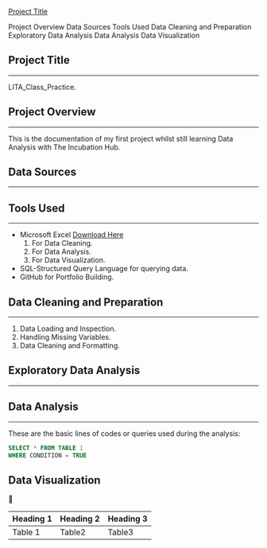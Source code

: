 [Project Title](p#project-title)

Project Overview
Data Sources
Tools Used
Data Cleaning and Preparation
Exploratory Data Analysis
Data Analysis
Data Visualization

## Project Title
---
LITA_Class_Practice.

## Project Overview
---
This is the documentation of my first project whilst still learning Data Analysis with The Incubation Hub.

## Data Sources
---

## Tools Used
---
- Microsoft Excel [Download Here](https://www.microsoft.com)
  1. For Data Cleaning.
  2. For Data Analysis.
  3. For Data Visualization. 
- SQL-Structured Query Language for querying data.
- GitHub for Portfolio Building. 

## Data Cleaning and Preparation
---
1. Data Loading and Inspection.
2. Handling Missing Variables.
3. Data Cleaning and Formatting.

## Exploratory Data Analysis
---
## Data Analysis
---
These are the basic lines of codes or queries used during the analysis:
```SQL
SELECT * FROM TABLE 1
WHERE CONDITION = TRUE
```

## Data Visualization

👅

|Heading 1|Heading 2|Heading 3|
|---------|---------|---------|
|Table 1|Table2|Table3|
